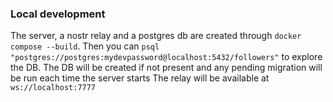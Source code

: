 ### Local development
The server, a nostr relay and a postgres db are created through `docker compose --build`.
Then you can `psql "postgres://postgres:mydevpassword@localhost:5432/followers"` to explore the DB.
The DB will be created if not present and any pending migration will be run each time the server starts
The relay will be available at `ws://localhost:7777`
